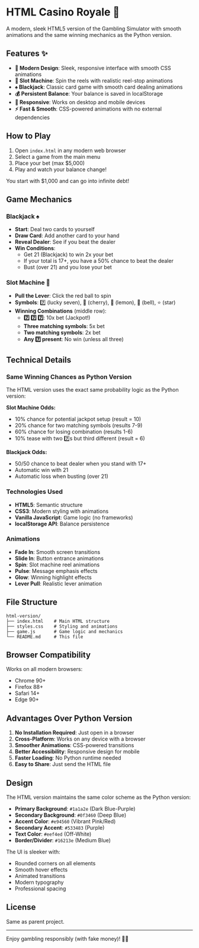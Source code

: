# HTML Casino Royale 🎰

A modern, sleek HTML5 version of the Gambling Simulator with smooth animations and the same winning mechanics as the Python version.

## Features ✨

- **🎨 Modern Design**: Sleek, responsive interface with smooth CSS animations
- **🎰 Slot Machine**: Spin the reels with realistic reel-stop animations
- **♠️ Blackjack**: Classic card game with smooth card dealing animations
- **💰 Persistent Balance**: Your balance is saved in localStorage
- **📱 Responsive**: Works on desktop and mobile devices
- **⚡ Fast & Smooth**: CSS-powered animations with no external dependencies

## How to Play

1. Open `index.html` in any modern web browser
2. Select a game from the main menu
3. Place your bet (max $5,000)
4. Play and watch your balance change!

You start with $1,000 and can go into infinite debt!

## Game Mechanics

### Blackjack ♠️
- **Start**: Deal two cards to yourself
- **Draw Card**: Add another card to your hand
- **Reveal Dealer**: See if you beat the dealer
- **Win Conditions**: 
  - Get 21 (Blackjack) to win 2x your bet
  - If your total is 17+, you have a 50% chance to beat the dealer
  - Bust (over 21) and you lose your bet

### Slot Machine 🎰
- **Pull the Lever**: Click the red ball to spin
- **Symbols**: 7️⃣ (lucky seven), 🍒 (cherry), 🍋 (lemon), 🔔 (bell), ⭐ (star)
- **Winning Combinations** (middle row):
  - **7️⃣ 7️⃣ 7️⃣**: 10x bet (Jackpot!)
  - **Three matching symbols**: 5x bet
  - **Two matching symbols**: 2x bet
  - **Any 7️⃣ present**: No win (unless all three)

## Technical Details

### Same Winning Chances as Python Version
The HTML version uses the exact same probability logic as the Python version:

**Slot Machine Odds:**
- 10% chance for potential jackpot setup (result = 10)
- 20% chance for two matching symbols (results 7-9)
- 60% chance for losing combination (results 1-6)
- 10% tease with two 7️⃣s but third different (result = 6)

**Blackjack Odds:**
- 50/50 chance to beat dealer when you stand with 17+
- Automatic win with 21
- Automatic loss when busting (over 21)

### Technologies Used
- **HTML5**: Semantic structure
- **CSS3**: Modern styling with animations
- **Vanilla JavaScript**: Game logic (no frameworks)
- **localStorage API**: Balance persistence

### Animations
- **Fade In**: Smooth screen transitions
- **Slide In**: Button entrance animations
- **Spin**: Slot machine reel animations
- **Pulse**: Message emphasis effects
- **Glow**: Winning highlight effects
- **Lever Pull**: Realistic lever animation

## File Structure
```
html-version/
├── index.html    # Main HTML structure
├── styles.css    # Styling and animations
├── game.js       # Game logic and mechanics
└── README.md     # This file
```

## Browser Compatibility

Works on all modern browsers:
- Chrome 90+
- Firefox 88+
- Safari 14+
- Edge 90+

## Advantages Over Python Version

1. **No Installation Required**: Just open in a browser
2. **Cross-Platform**: Works on any device with a browser
3. **Smoother Animations**: CSS-powered transitions
4. **Better Accessibility**: Responsive design for mobile
5. **Faster Loading**: No Python runtime needed
6. **Easy to Share**: Just send the HTML file

## Design

The HTML version maintains the same color scheme as the Python version:
- **Primary Background**: `#1a1a2e` (Dark Blue-Purple)
- **Secondary Background**: `#0f3460` (Deep Blue)
- **Accent Color**: `#e94560` (Vibrant Pink/Red)
- **Secondary Accent**: `#533483` (Purple)
- **Text Color**: `#eef4ed` (Off-White)
- **Border/Divider**: `#16213e` (Medium Blue)

The UI is sleeker with:
- Rounded corners on all elements
- Smooth hover effects
- Animated transitions
- Modern typography
- Professional spacing

## License

Same as parent project.

---

Enjoy gambling responsibly (with fake money)! 🎰✨
